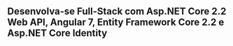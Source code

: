 ## Desenvolva-se Full-Stack com Asp.NET Core 2.2 Web API, Angular 7, Entity Framework Core 2.2 e Asp.NET Core Identity